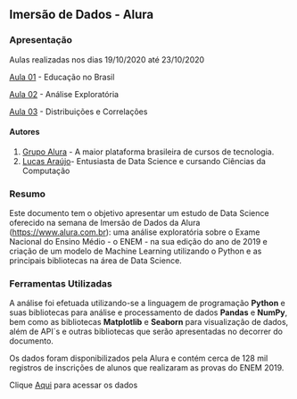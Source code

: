 ## Imersão de Dados - Alura

### Apresentação

Aulas realizadas nos dias 19/10/2020 até 23/10/2020

[Aula 01](https://www.alura.com.br/imersao-dados/aula01-educacao-no-brasil) - Educação no Brasil

[Aula 02](https://www.alura.com.br/imersao-dados/aula02-analises-exploratoria) - Análise Exploratória

[Aula 03](https://www.alura.com.br/imersao-dados/aula03-distribuicoes-ciencia-de-dados) - Distribuições e Correlações

#### Autores
1.   [Grupo Alura](https://www.alura.com.br) - A maior plataforma brasileira de cursos de tecnologia.
2.   [Lucas Araújo](https://www.linkedin.com/in/lucasaraujo0255/)- Entusiasta de Data Science e cursando Ciências da Computação

### Resumo

Este documento tem o objetivo apresentar um estudo de Data Science oferecido na semana de Imersão de Dados da Alura (https://www.alura.com.br): uma análise exploratória sobre o Exame Nacional do Ensino Médio - o ENEM - na sua edição do ano de 2019 e criação de um modelo de Machine Learning utilizando o Python e as principais bibliotecas na área de Data Science.

### Ferramentas Utilizadas
A análise foi efetuada utilizando-se a linguagem de programação **Python** e suas bibliotecas para análise e processamento de dados **Pandas** e **NumPy**, bem como as bibliotecas **Matplotlib** e **Seaborn** para visualização de dados, além de API´s e outras bibliotecas que serão apresentadas no decorrer do documento.

Os dados foram disponibilizados pela Alura e contém cerca de 128 mil registros de inscrições de alunos que realizaram as provas do ENEM 2019.

Clique [Aqui](https://github.com/alura-cursos/imersao-dados-2-2020/blob/master/MICRODADOS_ENEM_2019_SAMPLE_43278.csv) para acessar os dados

